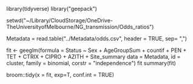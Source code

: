 library(tidyverse)
library("geepack")

setwd("~/Library/CloudStorage/OneDrive-TheUniversityofMelbourne/NG_transmission/Odds_ratios")

Metadata = read.table("../Metadata/odds.csv", header = TRUE, sep= ",")

fit <- geeglm(formula = Status ~ Sex + AgeGroupSum + countif + PEN + TET +
                CTRIX + CIPRO + AZITH + Site_summary
               data = Metadata, 
               id = cluster, 
               family = binomial, 
               corstr = "independence")
fit
summary(fit)

broom::tidy(x = fit, exp=T, conf.int = TRUE)